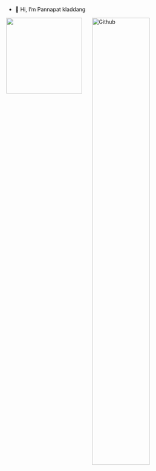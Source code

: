 - 👋 Hi, I’m Pannapat kladdang
 
<img width="55%" align="right" alt="Github" src="https://raw.githubusercontent.com/onimur/.github/master/.resources/git-header.svg" />
<img src="https://github.com/thompsonemerson/thompsonemerson/raw/master/cover-thompson.png" height="200"/>


<!---
Pannapatkladdang/Pannapatkladdang is a ✨ special ✨ repository because its `README.md` (this file) appears on your GitHub profile.
You can click the Preview link to take a look at your changes.
--->
